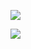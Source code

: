 ![](!imgdir/screenshot_lu3aqGCYyGMshFmX.png)

![](!imgdir/83e3b4a800aacb9bf68c10d5bb872aec3c846ad1.jpg)